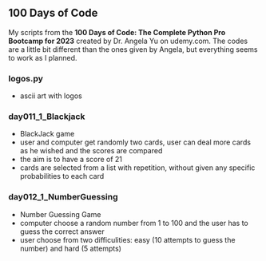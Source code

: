 ## 100 Days of Code

My scripts from the **100 Days of Code: The Complete Python Pro Bootcamp for 2023** created by Dr. Angela Yu on udemy.com. The codes are a little bit different than the ones given by Angela, but everything seems to work as I planned. 


### logos.py
- ascii art with logos

### day011_1_Blackjack
- BlackJack game
- user and computer get randomly two cards, user can deal more cards as he wished and the scores are compared
- the aim is to have a score of 21
- cards are selected from a list with repetition, without given any specific probabilities to each card

### day012_1_NumberGuessing
- Number Guessing Game
- computer choose a random number from 1 to 100 and the user has to guess the correct answer
- user choose from two difficulities: easy (10 attempts to guess the number) and hard (5 attempts)
